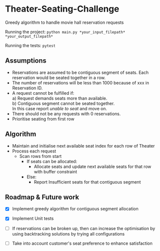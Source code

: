 # Theater-Seating-Challenge
Greedy algorithm to handle movie hall reservation requests

Running the project:
`python main.py *your_input_filepath* *your_output_filepath* `

Running the tests:
`pytest`

## Assumptions
* Reservations are assumed to be contiguous segment of seats. Each reservation would be seated together in a row. 
* The number of reservations will be less than 1000 because of xxx in Reservation ID. 
* A request cannot be fulfilled if:<br/>
                                    a) Request demands seats more than available.<br/> 
                                    b) Contiguous segment cannot be seated together. <br/> 
   In this case report *unable to seat* and move on. 
* There should not be any requests with 0 reservations.
* Prioritise seating from first row


## Algorithm
* Maintain and initialise next available seat index for each row of Theater
* Process each request
  * Scan rows from start
     * If seats can be allocated:
        * Allocate seats and update next available seats for that row with buffer constraint
    * Else:
      * Report Insufficient seats for that contiguous segment

## Roadmap & Future work
- [x] Implement greedy algorithm for contiguous segment allocation 
- [x] Implement Unit tests
- [ ] If reservations can be broken up, then can increase the optimisation by using backtracking solutions by trying all configurations
- [ ] Take into account customer's seat preference to enhance satisfaction

